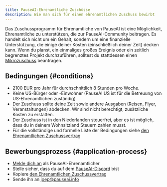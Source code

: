 ```yaml
---
title: PauseAI-Ehrenamtliche Zuschüsse
description: Wie man sich für einen ehrenamtlichen Zuschuss bewirbt
---
```


Das Zuschussprogramm für Ehrenamtliche von PauseAI ist eine Möglichkeit, Ehrenamtliche zu unterstützen, die zur PauseAI-Community beitragen.
Es handelt sich nicht um ein Gehalt, sondern um eine finanzielle Unterstützung, die einige deiner Kosten (einschließlich deiner Zeit) decken kann.
Wenn du planst, ein einmaliges großes Ereignis oder ein zeitlich begrenztes Projekt durchzuführen, solltest du stattdessen einen [Mikrozuschuss](/microgrants) beantragen.

## Bedingungen {#conditions}

- 2100 EUR pro Jahr für durchschnittlich 8 Stunden pro Woche.
- Keine US-Bürger oder -Einwohner (PauseAI US ist für die Betreuung von US-Ehrenamtlichen zuständig)
- Der Zuschuss sollte deine Zeit sowie andere Ausgaben (Reisen, Flyer, Veranstaltungen) abdecken. Wir sind nicht berechtigt, zusätzliche Kosten zu erstatten.
- Der Zuschuss ist in den Niederlanden steuerfrei, aber es ist möglich, dass du in deinem Wohnsitzland Steuern zahlen musst.
- Für die vollständige und formelle Liste der Bedingungen siehe [den Ehrenamtlichen Zuschussvertrag](https://docs.google.com/document/d/1HHgKsEj1fEpMEcYZXnZQ41tuXMLvwcbXqgrX1f2JxZc/edit)

## Bewerbungsprozess {#application-process}

- [Melde dich an](/join) als PauseAI-Ehrenamtlicher
- Stelle sicher, dass du auf dem [PauseAI-Discord](https://discord.gg/X9TYc3vs7j) bist
- Kopiere [den Ehrenamtlichen Zuschussvertrag](https://docs.google.com/document/d/1HHgKsEj1fEpMEcYZXnZQ41tuXMLvwcbXqgrX1f2JxZc/edit)
- Sende ihn an [joep@pauseai.info](mailto:joep@pauseai.info)
